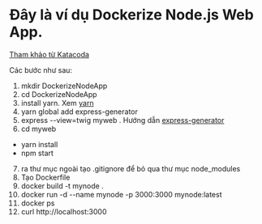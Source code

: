 # Đây là ví dụ Dockerize Node.js Web App.

[Tham khảo từ Katacoda](https://www.katacoda.com/courses/docker/3)

Các bước như sau:

1. mkdir DockerizeNodeApp
2. cd DockerizeNodeApp
3. install yarn. Xem [yarn](https://yarnpkg.com)
4. yarn global add express-generator
5. express --view=twig myweb . Hướng dẫn [express-generator](https://expressjs.com/en/starter/generator.html)
6. cd myweb
  - yarn install
  - npm start
7. ra thư mục ngoài tạo .gitignore để bỏ qua thư mục node_modules
8. Tạo Dockerfile
9. docker build -t mynode .
10. docker run -d --name mynode -p 3000:3000 mynode:latest
11. docker ps
12. curl http://localhost:3000
